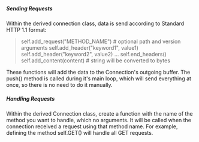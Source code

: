 ##### Sending Requests

Within the derived connection class, data is send according to Standard HTTP 1.1 format:

> self.add_request("METHOD_NAME")  # optional path and version arguments
> self.add_header("keyword1", value1)
> self.add_header("keyword2", value2)
> ...
> self.end_headers()
> self.add_content(content)  # string will be converted to bytes

These functions will add the data to the Connection's outgoing buffer. The push() method is called during it's main loop, which will send everything at once, so there is no need to do it manually. 



##### Handling Requests

Within the derived Connection class, create a function with the name of the method you want to handle, which no arguments. It will be called when the connection received a request using that method name. For example, defining the method self.GET() will handle all GET requests.